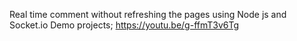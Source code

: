 Real time comment without refreshing the pages using Node js and Socket.io
Demo projects; https://youtu.be/g-ffmT3v6Tg
